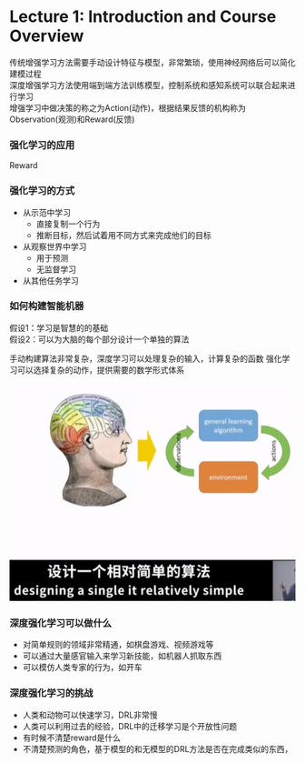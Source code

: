 # Lecture 1: Introduction and Course Overview

传统增强学习方法需要手动设计特征与模型，非常繁琐，使用神经网络后可以简化建模过程  
深度增强学习方法使用端到端方法训练模型，控制系统和感知系统可以联合起来进行学习  
增强学习中做决策的称之为Action(动作)，根据结果反馈的机构称为Observation(观测)和Reward(反馈)

### 强化学习的应用

Reward

### 强化学习的方式

- 从示范中学习
  - 直接复制一个行为
  - 推断目标，然后试着用不同方式来完成他们的目标
- 从观察世界中学习
  - 用于预测
  - 无监督学习
- 从其他任务学习

### 如何构建智能机器

假设1：学习是智慧的的基础  
假设2：可以为大脑的每个部分设计一个单独的算法

手动构建算法非常复杂，深度学习可以处理复杂的输入，计算复杂的函数
强化学习可以选择复杂的动作，提供需要的数学形式体系

![](../pic/L1-1.png)

### 深度强化学习可以做什么

- 对简单规则的领域非常精通，如棋盘游戏、视频游戏等
- 可以通过大量感官输入来学习新技能，如机器人抓取东西
- 可以模仿人类专家的行为，如开车

### 深度强化学习的挑战

- 人类和动物可以快速学习，DRL非常慢
- 人类可以利用过去的经验，DRL中的迁移学习是个开放性问题
- 有时候不清楚reward是什么
- 不清楚预测的角色，基于模型的和无模型的DRL方法是否在完成类似的东西，